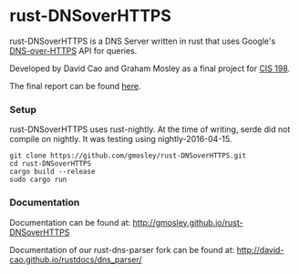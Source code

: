 # rust-DNSoverHTTPS

rust-DNSoverHTTPS is a DNS Server written in rust that uses Google's [DNS-over-HTTPS](https://developers.google.com/speed/public-dns/docs/dns-over-https) API for queries.

Developed by David Cao and Graham Mosley as a final project for [CIS 198](http://cis198-2016s.github.io/).

The final report can be found [here](https://github.com/gmosley/rust-DNSoverHTTPS/blob/master/REPORT.md).

### Setup
rust-DNSoverHTTPS uses rust-nightly. At the time of writing, serde did not compile on nightly. It was testing using nightly-2016-04-15.

```
git clone https://github.com/gmosley/rust-DNSoverHTTPS.git
cd rust-DNSoverHTTPS
cargo build --release
sudo cargo run
```

### Documentation
Documentation can be found at: http://gmosley.github.io/rust-DNSoverHTTPS

Documentation of our rust-dns-parser fork can be found at: http://david-cao.github.io/rustdocs/dns_parser/
